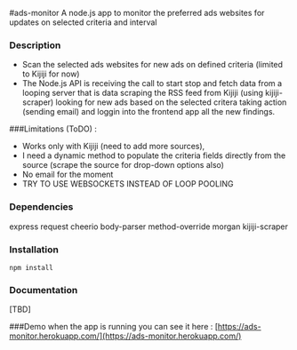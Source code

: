 #ads-monitor
A node.js app to monitor the preferred ads websites for updates on selected criteria and interval

### Description
* Scan the selected ads websites for new ads on defined criteria (limited to Kijiji for now)
* The Node.js API is receiving the call to start stop and fetch data from a looping server
  that is data scraping the RSS feed from Kijiji (using  kijiji-scraper) looking for new ads
  based on the selected critera taking action (sending email) and loggin into the frontend app
  all the new findings.

###Limitations (ToDO) :
* Works only with Kijiji (need to add more sources),
* I need a dynamic method to populate the criteria fields directly from the source 
(scrape the source for drop-down options also)
* No email for the moment
* TRY TO USE WEBSOCKETS INSTEAD OF LOOP POOLING

### Dependencies
express
request
cheerio
body-parser
method-override
morgan
kijiji-scraper

### Installation
`npm install`

### Documentation
[TBD]

###Demo
when the app is running you can see it here :
[https://ads-monitor.herokuapp.com/](https://ads-monitor.herokuapp.com/)